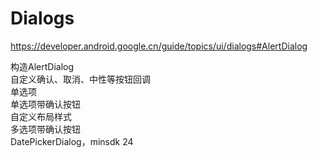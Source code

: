 # Dialogs
https://developer.android.google.cn/guide/topics/ui/dialogs#AlertDialog

构造AlertDialog  
自定义确认、取消、中性等按钮回调  
单选项  
单选项带确认按钮  
自定义布局样式  
多选项带确认按钮  
DatePickerDialog，minsdk 24  

